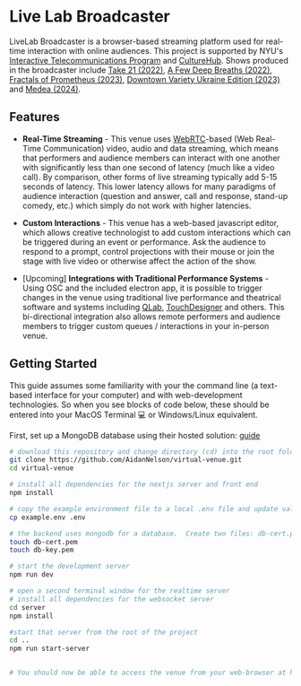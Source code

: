 # Live Lab Broadcaster

LiveLab Broadcaster is a browser-based streaming platform used for real-time interaction with online audiences. This project is supported by NYU's [Interactive Telecommunications Program](https://itp.nyu.edu) and [CultureHub](https://www.culturehub.org/). Shows produced in the broadcaster include [Take 21 (2022)](https://www.culturehub.org/take-21), [A Few Deep Breaths (2022)](https://www.culturehub.org/events/a-few-deep-breaths), [Fractals of Prometheus (2023)](https://www.culturehub.org/fractals-of-prometheus), [Downtown Variety Ukraine Edition (2023)](https://www.culturehub.org/watch?mc_cid=fac8ca9ab2&mc_eid=55f6931a7e) and [Medea (2024)](https://www.culturehub.org/medea).

## Features

- **Real-Time Streaming** - This venue uses [WebRTC](https://developer.mozilla.org/en-US/docs/Web/API/WebRTC_API)-based (Web Real-Time Communication) video, audio and data streaming, which means that performers and audience members can interact with one another with significantly less than one second of latency (much like a video call). By comparison, other forms of live streaming typically add 5-15 seconds of latency. This lower latency allows for many paradigms of audience interaction (question and answer, call and response, stand-up comedy, etc.) which simply do not work with higher latencies.

- **Custom Interactions** - This venue has a web-based javascript editor, which allows creative technologist to add custom interactions which can be triggered during an event or performance. Ask the audience to respond to a prompt, control projections with their mouse or join the stage with live video or otherwise affect the action of the show.

- [Upcoming] **Integrations with Traditional Performance Systems** - Using OSC and the included electron app, it is possible to trigger changes in the venue using traditional live performance and theatrical software and systems including [QLab](https://qlab.app/), [TouchDesigner](https://derivative.ca/) and others. This bi-directional integration also allows remote performers and audience members to trigger custom queues / interactions in your in-person venue.

## Getting Started

This guide assumes some familiarity with your the command line (a text-based interface for your computer) and with web-development technologies. So when you see blocks of code below, these should be entered into your MacOS Terminal 💻 or Windows/Linux equivalent.

First, set up a MongoDB database using their hosted solution: [guide](https://docs.google.com/document/d/1bStSBbBzpUR6LFqRmnE0IfAMOCiFZ2LTTBBxDQE2xaE/edit?usp=sharing)

```sh
# download this repository and change directory (cd) into the root folder
git clone https://github.com/AidanNelson/virtual-venue.git
cd virtual-venue

# install all dependencies for the nextjs server and front end
npm install

# copy the example environment file to a local .env file and update values as needed
cp example.env .env

# the backend uses mongodb for a database.  Create two files: db-cert.pem and db-key.pem and update with the certificate and key from your database
touch db-cert.pem
touch db-key.pem

# start the development server
npm run dev

# open a second terminal window for the realtime server
# install all dependencies for the websocket server
cd server
npm install

#start that server from the root of the project
cd ..
npm run start-server


# You should now be able to access the venue from your web-browser at http://localhost:3000/

```
